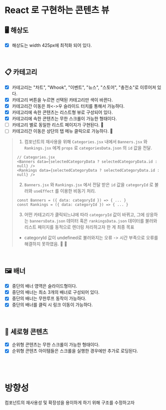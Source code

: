 # React 로 구현하는 콘텐츠 뷰

## 🖥️ 해상도

- [x] 해상도는 width 425px에 최적화 되어 있다.

<br/>

## 📋 카테고리

- [x] 카테고리는 "차트", "Whook", "이벤트", "뉴스", "스토어", "충전소"로 이루어져 있다.
- [x] 카테고리 버튼을 누르면 선택된 카테고리만 색이 바뀐다.
- [x] 카테고리간 이동은 좌<->우 슬라이드 터치를 통해서 가능하다.
- [x] 카테고리에 속한 콘텐츠는 리스트형 뷰로 구성되어 있다.
- [x] 카테고리에 속한 콘텐츠는 무한 스크롤이 가능한 형태이다.
- [ ] 카테고리 별로 동일한 리스트 페이지가 구현된다. 🐞
- [ ] 카테고리간 이동은 상단의 탭 메뉴 클릭으로 가능하다. 🐞

> 1. 컴포넌트의 재사용을 위해 `Categories.jsx` 내에서 `Banners.jsx` 와 `Rankings.jsx` 에게 `props` 로 `categoriesData.json` 의 `id` 값을 전달.
>
> ```
> // Categories.jsx
> <Banners data={selectedCategoryData ? selectedCategoryData.id : null} />
> <Rankings data={selectedCategoryData ? selectedCategoryData.id : null} />
> ```
>
> 2. `Banners.jsx` 와 `Rankings.jsx` 에서 전달 받은 `id` 값을 `categoryId` 로 불러와 `useEffect` 를 이용한 비동기 처리.
>
> ```
> const Banners = ({ data: categoryId }) => { ... }
> const Rankings = ({ data: categoryId }) => { ... }
> ```
>
> 3. 어떤 카테고리가 클릭되느냐에 따라 `categoryId` 값이 바뀌고, 그에 상응하는 `bannersData.json` 데이터 혹은 `rankingsData.json` 데이터를 불러와 리스트 페이지를 동적으로 렌더링 처리하고자 한 게 최종 목표
>
> - categoryId 값이 undefined로 불러와지는 오류
>   -> 시간 부족으로 오류를 해결하지 못하였음. 🐞 🔧

<br/>

## 🖼️ 배너

- [x] 중단의 배너 영역은 슬라이드형이다.
- [x] 중단의 배너는 최소 3개의 배너로 구성되어 있다.
- [x] 중단의 배너는 무한루프 동작이 가능하다.
- [x] 중단의 배너를 클릭 시 링크 이동이 가능하다.

<br/>

## 📁 세로형 콘텐츠

- [x] 순위형 콘텐츠는 무한 스크롤이 가능한 형태이다.
- [x] 순위형 콘텐츠 아이템들은 스크롤을 실행한 경우에만 추가로 로딩된다.

<br/>
<br/>

# 방향성

컴포넌트의 재사용성 및 확장성을 용이하게 하기 위해 구조를 수정하고자
